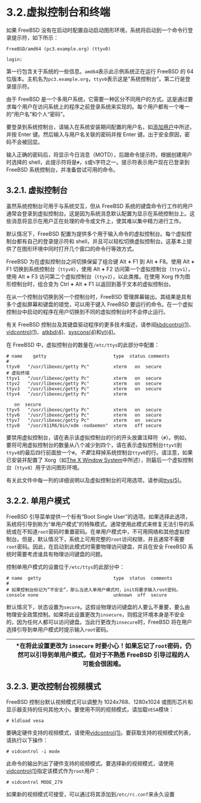 # 3.2.虚拟控制台和终端

如果 FreeBSD 没有在启动时配置自动启动图形环境，系统将启动到一个命令行登录提示符，如下所示：

```plaintext
FreeBSD/amd64 (pc3.example.org) (ttyv0)

login:
```

第一行包含关于系统的一些信息。`amd64`表示此示例系统正在运行 FreeBSD 的 64 位版本。主机名为`pc3.example.org`，`ttyv0`表示这是"系统控制台"。第二行是登录提示符。

由于 FreeBSD 是一个多用户系统，它需要一种区分不同用户的方式。这是通过要求每个用户在访问系统上的程序之前登录系统来实现的。每个用户都有一个唯一的“用户名”和个人“密码”。

要登录到系统控制台，请输入在系统安装期间配置的用户名，如[添加用户](https://docs.freebsd.org/en/books/handbook/book/#bsdinstall-addusers)中所述，并按 Enter 键。然后输入与用户名关联的密码并按 Enter 键。出于安全原因，密码不会被回显。

输入正确的密码后，将显示今日消息（MOTD），后跟命令提示符。根据创建用户时选择的 shell，此提示符将是`#`，`$`或`%`字符之一。提示符表示用户现在已登录到 FreeBSD 系统控制台，并准备尝试可用的命令。

## 3.2.1. 虚拟控制台

虽然系统控制台可用于与系统交互，但从 FreeBSD 系统的键盘命令行工作的用户通常会登录到虚拟控制台。这是因为系统消息默认配置为显示在系统控制台上。这些消息将显示在用户正在处理的命令或文件上，使其难以集中精力进行工作。

默认情况下，FreeBSD 配置为提供多个用于输入命令的虚拟控制台。每个虚拟控制台都有自己的登录提示符和 shell，并且可以轻松切换虚拟控制台。这基本上提供了在图形环境中同时打开几个窗口的命令行等效方式。

FreeBSD 为在虚拟控制台之间切换保留了组合键 Alt **+** F1 到 Alt **+** F8。使用 Alt **+** F1 切换到系统控制台（`ttyv0`），使用 Alt **+** F2 访问第一个虚拟控制台（`ttyv1`），使用 Alt **+** F3 访问第二个虚拟控制台（`ttyv2`），以此类推。在使用 Xorg 作为图形控制台时，组合变为 Ctrl **+** Alt **+** F1 以返回到基于文本的虚拟控制台。

在从一个控制台切换到另一个控制台时，FreeBSD 管理屏幕输出。其结果是具有多个虚拟屏幕和键盘的错觉，可以用于键入 FreeBSD 要运行的命令。在一个虚拟控制台中启动的程序在用户切换到不同的虚拟控制台时不会停止运行。

有关 FreeBSD 控制台及其键盘驱动程序的更多技术描述，请参阅[kbdcontrol(1)](https://man.freebsd.org/cgi/man.cgi?query=kbdcontrol&sektion=1&format=html)、[vidcontrol(1)](https://man.freebsd.org/cgi/man.cgi?query=vidcontrol&sektion=1&format=html)、[atkbd(4)](https://man.freebsd.org/cgi/man.cgi?query=atkbd&sektion=4&format=html)、[syscons(4)](https://man.freebsd.org/cgi/man.cgi?query=syscons&sektion=4&format=html)和[vt(4)](https://man.freebsd.org/cgi/man.cgi?query=vt&sektion=4&format=html)。

在 FreeBSD 中，虚拟控制台的数量在`/etc/ttys`的此部分中配置：

```plaintext
# name    getty                         type  status comments
#
ttyv0   "/usr/libexec/getty Pc"         xterm   on  secure
# 虚拟终端
ttyv1   "/usr/libexec/getty Pc"         xterm   on  secure
ttyv2   "/usr/libexec/getty Pc"         xterm   on  secure
ttyv3   "/usr/libexec/getty Pc"         xterm   on  secure
ttyv4   "/usr/libexec/getty Pc"         xterm

   on  secure
ttyv5   "/usr/libexec/getty Pc"         xterm   on  secure
ttyv6   "/usr/libexec/getty Pc"         xterm   on  secure
ttyv7   "/usr/libexec/getty Pc"         xterm   on  secure
ttyv8   "/usr/X11R6/bin/xdm -nodaemon"  xterm   off secure
```

要禁用虚拟控制台，请在表示该虚拟控制台的行的开头放置注释符（`#`）。例如，要将可用虚拟控制台的数量从八个减少到四个，请在表示虚拟控制台`ttyv5`到`ttyv8`的最后四行前面放一个`#`。*不要*注释掉系统控制台`ttyv0`的行。请注意，如果已安装并配置了 Xorg（如[The X Window System](https://docs.freebsd.org/en/books/handbook/book/#x11)中所述），则最后一个虚拟控制台（`ttyv8`）用于访问图形环境。

有关此文件中每一列的详细说明以及虚拟控制台的可用选项，请参阅[ttys(5)](https://man.freebsd.org/cgi/man.cgi?query=ttys&sektion=5&format=html)。

## 3.2.2. 单用户模式

FreeBSD 引导菜单提供一个标有“Boot Single User”的选项。如果选择此选项，系统将引导到称为“单用户模式”的特殊模式。通常使用此模式来修复无法引导的系统或在不知道`root`密码时重置密码。在单用户模式中，不可用网络和其他虚拟控制台。但是，默认情况下，系统上可用完整的`root`访问权限，并且通常不需要`root`密码。因此，在启动到此模式时需要物理访问键盘，并且在安全 FreeBSD 系统时需要考虑谁具有物理访问键盘的问题。

控制单用户模式的设置位于`/etc/ttys`的此部分中：

```plaintext
# name  getty                           type  status  comments
#
# 如果控制台标记为“不安全”，那么当进入单用户模式时，init将要求输入root密码。
console none                            unknown  off  secure
```

默认情况下，状态设置为`secure`。这假设物理访问键盘的人要么不重要，要么由物理安全政策控制。如果将此设置更改为`insecure`，则假定环境本身是不安全的，因为任何人都可以访问键盘。当此行更改为`insecure`时，FreeBSD 将在用户选择引导到单用户模式时提示输入`root`密码。

|     | *在将此设置更改为 `insecure` 时要小心！如果忘记了`root`密码，仍然可以引导到单用户模式，但对于不熟悉 FreeBSD 引导过程的人可能会很困难。 |
| --- | ------------------------------------------------------------------------------------------------------------------------------------------- |

## 3.2.3. 更改控制台视频模式

FreeBSD 控制台默认视频模式可以调整为 1024x768、1280x1024 或图形芯片和显示器支持的任何其他大小。要使用不同的视频模式，请加载`VESA`模块：

```plaintext
# kldload vesa
```

要确定硬件支持的视频模式，请使用[vidcontrol(1)](https://man.freebsd.org/cgi/man.cgi?query=vidcontrol&sektion=1&format=html)。要获取支持的视频模式列表，请执行以下操作：

```plaintext
# vidcontrol -i mode
```

此命令的输出列出了硬件支持的视频模式。要选择新的视频模式，请使用[vidcontrol(1)](https://man.freebsd.org/cgi/man.cgi?query=vidcontrol&sektion=1&format=html)指定该模式作为`root`用户：

```plaintext
# vidcontrol MODE_279
```

如果新的视频模式可接受，可以通过将其添加到`/etc/rc.conf`来永久设置
